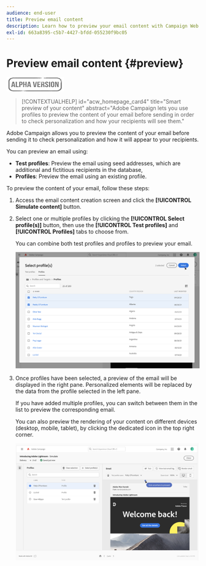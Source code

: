 ```yaml
---
audience: end-user
title: Preview email content
description: Learn how to preview your email content with Campaign Web UI
exl-id: 663a8395-c5b7-4427-bfdd-055230f9bc05
---
```

# Preview email content {#preview}

![](../assets/do-not-localize/badge.png)

>[!CONTEXTUALHELP]
>id="acw_homepage_card4"
>title="Smart preview of your content"
>abstract="Adobe Campaign lets you use profiles to preview the content of your email before sending in order to check personalization and how your recipients will see them."

Adobe Campaign allows you to preview the content of your email before sending it to check personalization and how it will appear to your recipients.

You can preview an email using:

* **Test profiles**: Preview the email using seed addresses, which are additional and fictitious recipients in the database,
* **Profiles**: Preview the email using an existing profile.

To preview the content of your email, follow these steps:

1. Access the email content creation screen and click the **[!UICONTROL Simulate content]** button.

1. Select one or multiple profiles by clicking the **[!UICONTROL Select profile(s)]** button, then use the **[!UICONTROL Test profiles]** and **[!UICONTROL Profiles]** tabs to choose from.

    You can combine both test profiles and profiles to preview your email.

    ![](assets/preview-profile.png)

1. Once profiles have been selected, a preview of the email will be displayed in the right pane. Personalized elements will be replaced by the data from the profile selected in the left pane.

    If you have added multiple profiles, you can switch between them in the list to preview the corresponding email.

    You can also preview the rendering of your content on different devices (desktop, mobile, tablet), by clicking the dedicated icon in the top right corner.

    ![](assets/preview.png)
